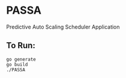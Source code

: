 # PASSA
Predictive Auto Scaling Scheduler Application

## To Run:
`go generate`  
`go build`  
`./PASSA`
